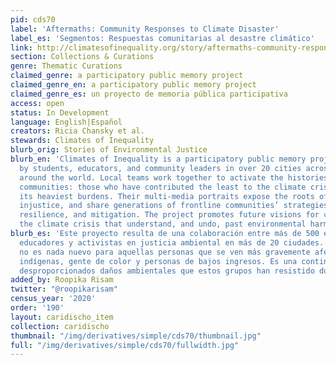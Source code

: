 ```yaml
---
pid: cds70
label: 'Aftermaths: Community Responses to Climate Disaster'
label_es: 'Segmentos: Respuestas comunitarias al desastre climático'
link: http://climatesofinequality.org/story/aftermaths-community-responses-to-climate-disaster/
section: Collections & Curations
genre: Thematic Curations
claimed_genre: a participatory public memory project
claimed_genre_en: a participatory public memory project
claimed_genre_es: un proyecto de memoria pública participativa
access: open
status: In Development
language: English|Español
creators: Ricia Chansky et al.
stewards: Climates of Inequality
blurb_orig: Stories of Environmental Justice
blurb_en: 'Climates of Inequality is a participatory public memory project created
  by students, educators, and community leaders in over 20 cities across the US and
  around the world. Local teams work together to activate the histories of &quot;frontline&quot;
  communities: those who have contributed the least to the climate crisis but bear
  its heaviest burdens. Their multi-media portraits expose the roots of current environmental
  injustice, and share generations of frontline communities’ strategies for resistance,
  resilience, and mitigation. The project promotes future visions for confronting
  the climate crisis that understand, and undo, past environmental harms. '
blurb_es: 'Este proyecto resulta de una colaboración entre más de 500 estudiantes,
  educadores y activistas en justicia ambiental en más de 20 ciudades. La crisis climática
  no es nada nuevo para aquellas personas que se ven más gravemente afectadas: comunidades
  indígenas, gente de color y personas de bajos ingresos. Es una continuación de los
  desproporcionados daños ambientales que estos grupos han resistido durante generaciones.'
added_by: Roopika Risam
twitter: "@roopikarisam"
census_year: '2020'
order: '190'
layout: caridischo_item
collection: caridischo
thumbnail: "/img/derivatives/simple/cds70/thumbnail.jpg"
full: "/img/derivatives/simple/cds70/fullwidth.jpg"
---
```

